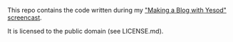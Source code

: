 This repo contains the code written during my ["Making a Blog with Yesod" screencast](http://youtu.be/SadfV-qbVg8).

It is licensed to the public domain (see LICENSE.md).